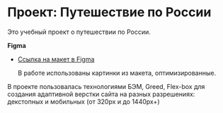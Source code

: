# Проект: Путешествие по России


Это учебный проект о путешествии по России.

**Figma**

* [Ссылка на макет в Figma](https://www.figma.com/file/5S2WSbEFL6awjVWJ0NWL8Q/Sprint-3_-Russia-_-desktop-mobile?node-id=28503%3A0)

  В работе использованы картинки из макета, оптимизированные.

В проекте пользовалась технологиями БЭМ, Greed, Flex-box для создания адаптивной верстки сайта на разных разрешениях: декстопных и мобильных (от 320px и до 1440px+)
